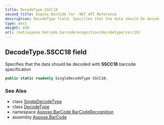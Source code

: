 ```yaml
---
title: DecodeType.SSCC18
second_title: Aspose.BarCode for .NET API Reference
description: DecodeType field. Specifies that the data should be decoded with SSCC18 barcode specification
type: docs
weight: 830
url: /net/aspose.barcode.barcoderecognition/decodetype/sscc18/
---
```

## DecodeType.SSCC18 field

Specifies that the data should be decoded with **SSCC18** barcode specification

```csharp
public static readonly SingleDecodeType SSCC18;
```

### See Also

* class [SingleDecodeType](../../singledecodetype/)
* class [DecodeType](../)
* namespace [Aspose.BarCode.BarCodeRecognition](../../../aspose.barcode.barcoderecognition/)
* assembly [Aspose.BarCode](../../../)


